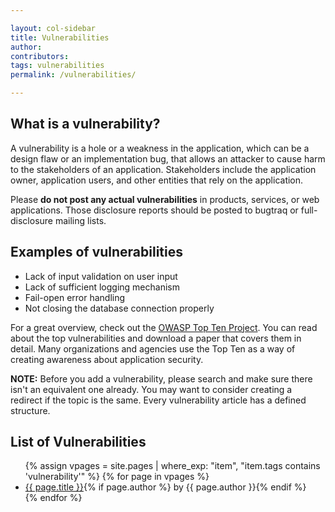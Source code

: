 ```yaml
---

layout: col-sidebar
title: Vulnerabilities
author:
contributors:
tags: vulnerabilities
permalink: /vulnerabilities/

---
```


## What is a vulnerability?

A vulnerability is a hole or a weakness in the application, which can be
a design flaw or an implementation bug, that allows an attacker to cause
harm to the stakeholders of an application. Stakeholders include the
application owner, application users, and other entities that rely on
the application. 

Please **do not post any actual vulnerabilities** in products, services,
or web applications. Those disclosure reports should be posted to
bugtraq or full-disclosure mailing lists.

## Examples of vulnerabilities

  - Lack of input validation on user input
  - Lack of sufficient logging mechanism
  - Fail-open error handling
  - Not closing the database connection properly

For a great overview, check out the [OWASP Top Ten
Project](/www-project-top-ten). You can read about the top
vulnerabilities and download a paper that covers them in detail. Many
organizations and agencies use the Top Ten as a way of creating
awareness about application security.

**NOTE:** Before you add a vulnerability, please search and make sure
there isn't an equivalent one already. You may want to consider creating
a redirect if the topic is the same. Every vulnerability article has a
defined structure.

## List of Vulnerabilities

<ul>
{% assign vpages = site.pages | where_exp: "item", "item.tags contains 'vulnerability'" %}
{% for page in vpages %}
    <li><a href='{{ site.baseurl }}{{ page.url }}'>{{ page.title }}</a>{% if page.author %} by {{ page.author }}{% endif %}</li>
{% endfor %}
</ul>
